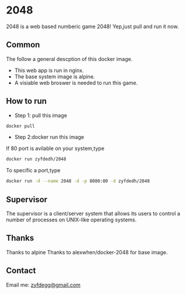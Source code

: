 # 2048
2048 is a web based numberic game 2048! Yep,just pull and run it now.

## Common
The follow a general descption of this docker image.
 * This web app is run in nginx.
 * The base system image is alpine.
 * A visiable web broswer is needed to run this game.

## How to run

* Step 1: pull this image
 
 ```sh
 docker pull 
 ```

* Step 2:docker run this image

If 80 port is avilable on your system,type

 ```sh
 docker run zyfdedh/2048
 ```

To specific a port,type

 ```sh
 docker run -d --name 2048 -d -p 8080:80 -d zyfdedh/2048
 ```

## Supervisor
The supervisor is a client/server system that allows its users to 
control a number of processes on UNIX-like operating systems.

## Thanks
Thanks to alpine 
Thanks to alexwhen/docker-2048 for base image.

## Contact
Email me: zyfdegg@gmail.com

